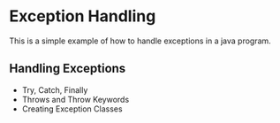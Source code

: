 # Exception Handling

This is a simple example of how to handle exceptions in a java program.

## Handling Exceptions

- Try, Catch, Finally
- Throws and Throw Keywords
- Creating Exception Classes
